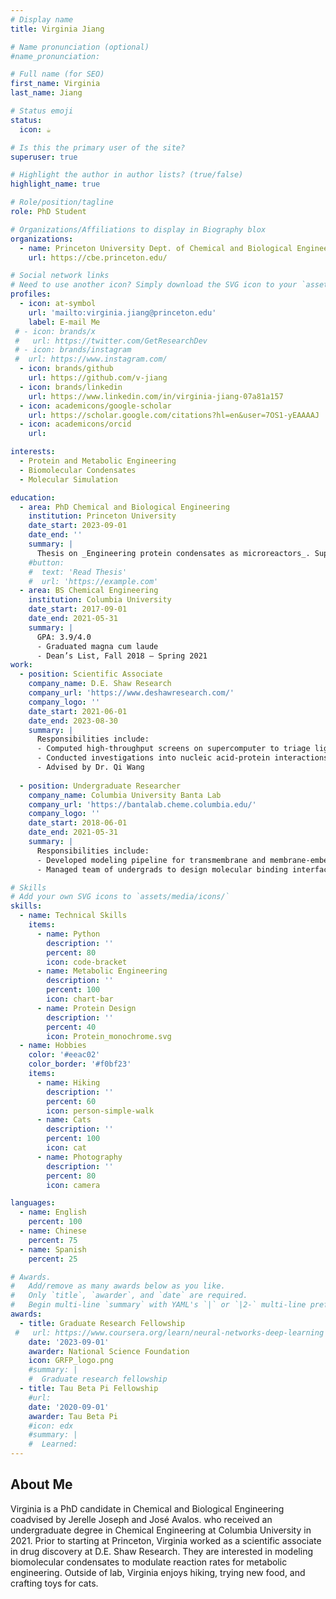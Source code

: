 ```yaml
---
# Display name
title: Virginia Jiang

# Name pronunciation (optional)
#name_pronunciation: 

# Full name (for SEO)
first_name: Virginia 
last_name: Jiang

# Status emoji
status:
  icon: ☕️

# Is this the primary user of the site?
superuser: true

# Highlight the author in author lists? (true/false)
highlight_name: true

# Role/position/tagline
role: PhD Student

# Organizations/Affiliations to display in Biography blox
organizations:
  - name: Princeton University Dept. of Chemical and Biological Engineering
    url: https://cbe.princeton.edu/

# Social network links
# Need to use another icon? Simply download the SVG icon to your `assets/media/icons/` folder.
profiles:
  - icon: at-symbol
    url: 'mailto:virginia.jiang@princeton.edu'
    label: E-mail Me
 # - icon: brands/x
 #   url: https://twitter.com/GetResearchDev
 # - icon: brands/instagram
 #  url: https://www.instagram.com/
  - icon: brands/github
    url: https://github.com/v-jiang
  - icon: brands/linkedin
    url: https://www.linkedin.com/in/virginia-jiang-07a81a157
  - icon: academicons/google-scholar
    url: https://scholar.google.com/citations?hl=en&user=7OS1-yEAAAAJ
  - icon: academicons/orcid
    url: 

interests:
  - Protein and Metabolic Engineering
  - Biomolecular Condensates
  - Molecular Simulation

education:
  - area: PhD Chemical and Biological Engineering
    institution: Princeton University
    date_start: 2023-09-01
    date_end: ''
    summary: |
      Thesis on _Engineering protein condensates as microreactors_. Supervised by [Prof Jerelle Joseph](https://josephgroup.princeton.edu/) and [Prof José Avalos] (https://jlagroup.scholar.princeton.edu/). 
    #button:
    #  text: 'Read Thesis'
    #  url: 'https://example.com'
  - area: BS Chemical Engineering
    institution: Columbia University
    date_start: 2017-09-01
    date_end: 2021-05-31
    summary: |
      GPA: 3.9/4.0
      - Graduated magna cum laude 
      - Dean’s List, Fall 2018 – Spring 2021
work:
  - position: Scientific Associate
    company_name: D.E. Shaw Research
    company_url: 'https://www.deshawresearch.com/'
    company_logo: ''
    date_start: 2021-06-01
    date_end: 2023-08-30
    summary: |
      Responsibilities include: 
      - Computed high-throughput screens on supercomputer to triage ligands for drug discovery using molecular dynamics simulations, free energy perturbation, and other associated tools
      -	Conducted investigations into nucleic acid-protein interactions in systems like CRISPR-Cas9 through long-timescale, large-scale molecular dynamics simulations
      - Advised by Dr. Qi Wang
 
  - position: Undergraduate Researcher
    company_name: Columbia University Banta Lab
    company_url: 'https://bantalab.cheme.columbia.edu/'
    company_logo: ''
    date_start: 2018-06-01
    date_end: 2021-05-31
    summary: |
      Responsibilities include:
      - Developed modeling pipeline for transmembrane and membrane-embedded proteins that act as a biological wire to create self-regenerating batteries from iron
      - Managed team of undergrads to design molecular binding interfaces for protein purifications

# Skills
# Add your own SVG icons to `assets/media/icons/`
skills:
  - name: Technical Skills
    items:
      - name: Python
        description: ''
        percent: 80
        icon: code-bracket
      - name: Metabolic Engineering
        description: ''
        percent: 100
        icon: chart-bar
      - name: Protein Design
        description: ''
        percent: 40
        icon: Protein_monochrome.svg
  - name: Hobbies
    color: '#eeac02'
    color_border: '#f0bf23'
    items:
      - name: Hiking
        description: ''
        percent: 60
        icon: person-simple-walk
      - name: Cats
        description: ''
        percent: 100
        icon: cat
      - name: Photography
        description: ''
        percent: 80
        icon: camera

languages:
  - name: English
    percent: 100
  - name: Chinese
    percent: 75
  - name: Spanish
    percent: 25

# Awards.
#   Add/remove as many awards below as you like.
#   Only `title`, `awarder`, and `date` are required.
#   Begin multi-line `summary` with YAML's `|` or `|2-` multi-line prefix and indent 2 spaces below.
awards:
  - title: Graduate Research Fellowship
 #   url: https://www.coursera.org/learn/neural-networks-deep-learning
    date: '2023-09-01'
    awarder: National Science Foundation
    icon: GRFP_logo.png
    #summary: |
    #  Graduate research fellowship
  - title: Tau Beta Pi Fellowship
    #url: 
    date: '2020-09-01'
    awarder: Tau Beta Pi
    #icon: edx
    #summary: |
    #  Learned:
---
```


## About Me

Virginia is a PhD candidate in Chemical and Biological Engineering coadvised by Jerelle Joseph and José Avalos. who received an undergraduate degree in Chemical Engineering at Columbia University in 2021. Prior to starting at Princeton, Virginia worked as a scientific associate in drug discovery at D.E. Shaw Research. They are interested in modeling biomolecular condensates to modulate reaction rates for metabolic engineering. Outside of lab, Virginia enjoys hiking, trying new food, and crafting toys for cats.
